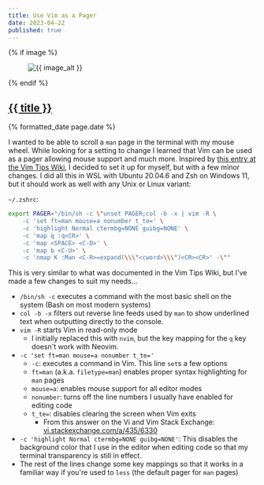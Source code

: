 ```yaml
---
title: Use Vim as a Pager
date: 2023-04-22
published: true
---
```

{% if image %}
    <figure class="post__image">
        <img src="{{ image }}" alt="{{ image_alt }}">
    </figure>
{% endif %}

<h2 class="post__title"><a href="{{ page.url }}">{{ title }}</a></h2>
<div class="post__date">{% formatted_date page.date %}</div>

I wanted to be able to scroll a `man` page in the terminal with my mouse wheel. While looking for a setting to change I learned that Vim can be used as a pager allowing mouse support and much more.
Inspired by [this entry at the Vim Tips Wiki](https://vim.fandom.com/wiki/Using_vim_as_a_man-page_viewer_under_Unix), I decided to set it up for myself, but with a few minor changes. I did all this in WSL with Ubuntu 20.04.6 and Zsh on Windows 11, but it should work as well with any Unix or Linux variant:

`~/.zshrc`:
```bash
export PAGER="/bin/sh -c \"unset PAGER;col -b -x | vim -R \
    -c 'set ft=man mouse=a nonumber t_te=' \
    -c 'highlight Normal ctermbg=NONE guibg=NONE' \
    -c 'map q :q<CR>' \
    -c 'map <SPACE> <C-D>' \
    -c 'map b <C-U>' \
    -c 'nmap K :Man <C-R>=expand(\\\"<cword>\\\")<CR><CR>' -\""
```

This is very similar to what was documented in the Vim Tips Wiki, but I've made a few changes to suit my needs...

- `/bin/sh -c` executes a command with the most basic shell on the system (Bash on most modern systems)
- `col -b -x` filters out reverse line feeds used by `man` to show underlined text when outputting directly to the console.
- `vim -R` starts Vim in read-only mode
    - I initially replaced this with `nvim`, but the key mapping for the `q` key doesn't work with Neovim.
- `-c 'set ft=man mouse=a nonumber t_te='`
    - `-c`: executes a command in Vim. This line `set`s a few options
    - `ft=man` (a.k.a. `filetype=man`) enables proper syntax highlighting for `man` pages
    - `mouse=a`: enables mouse support for all editor modes
    - `nonumber`: turns off the line numbers I usually have enabled for editing code
    - `t_te=`: disables clearing the screen when Vim exits
        - From this answer on the Vi and Vim Stack Exchange: [vi.stackexchange.com/a/435/6330](https://vi.stackexchange.com/a/435/6330)
- `-c 'highlight Normal ctermbg=NONE guibg=NONE'`: This disables the background color that I use in the editor when editing code so that my terminal transparency is still in effect.
- The rest of the lines change some key mappings so that it works in a familiar way if you're used to `less` (the default pager for `man` pages)

